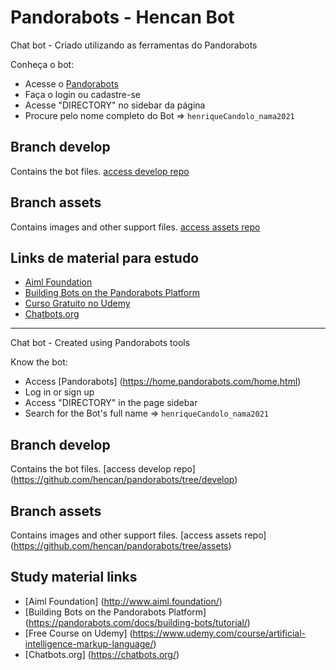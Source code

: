 # Pandorabots - Hencan Bot

Chat bot - Criado utilizando as ferramentas do Pandorabots

Conheça o bot:
- Acesse o [Pandorabots](https://home.pandorabots.com/home.html)
- Faça o login ou cadastre-se
- Acesse "DIRECTORY" no sidebar da página
- Procure pelo nome completo do Bot => `henriqueCandolo_nama2021`


## Branch develop

Contains the bot files. [access develop repo](https://github.com/hencan/pandorabots/tree/develop)

## Branch assets

Contains images and other support files. [access assets repo](https://github.com/hencan/pandorabots/tree/assets)

## Links de material para estudo

- [Aiml Foundation](http://www.aiml.foundation/)
- [Building Bots on the Pandorabots Platform](https://pandorabots.com/docs/building-bots/tutorial/)
- [Curso Gratuito no Udemy](https://www.udemy.com/course/artificial-intelligence-markup-language/)
- [Chatbots.org](https://chatbots.org/)


****************************************************************************************


Chat bot - Created using Pandorabots tools

Know the bot:
- Access [Pandorabots] (https://home.pandorabots.com/home.html)
- Log in or sign up
- Access "DIRECTORY" in the page sidebar
- Search for the Bot's full name => `henriqueCandolo_nama2021`


## Branch develop

Contains the bot files. [access develop repo] (https://github.com/hencan/pandorabots/tree/develop)

## Branch assets

Contains images and other support files. [access assets repo] (https://github.com/hencan/pandorabots/tree/assets)

## Study material links

- [Aiml Foundation] (http://www.aiml.foundation/)
- [Building Bots on the Pandorabots Platform] (https://pandorabots.com/docs/building-bots/tutorial/)
- [Free Course on Udemy] (https://www.udemy.com/course/artificial-intelligence-markup-language/)
- [Chatbots.org] (https://chatbots.org/)

